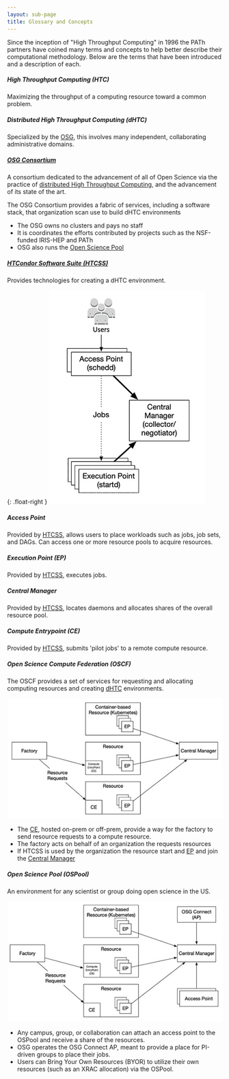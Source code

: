 ```yaml
---
layout: sub-page
title: Glossary and Concepts
---
```


Since the inception of "High Throughput Computing" in 1996 the PATh partners have coined many
terms and concepts to help better describe their computational methodology. Below are the terms
that have been introduced and a description of each.

##### High Throughput Computing (HTC)
Maximizing the throughput of a computing resource toward a common problem.

##### Distributed High Throughput Computing (dHTC)
Specialized by the [OSG](#osg-consortiumosg-htcorg), this involves many independent, collaborating administrative domains.

##### [OSG Consortium](osg-htc.org)
A consortium dedicated to the advancement of all of Open Science via the practice of [distributed High Throughput Computing](#distributed-high-throughput-computing-dhtc), and the advancement of its state of the art.

The OSG Consortium provides a fabric of services, including a software stack, that organization scan use to build dHTC environments

- The OSG owns no clusters and pays no staff
- It is coordinates the efforts contributed by projects such as the NSF-funded IRIS-HEP and PATh
- OSG also runs the [Open Science Pool](#open-science-pool-ospool)

##### [HTCondor Software Suite (HTCSS)](htcondor.org)
Provides technologies for creating a dHTC environment.

{: .float-right }
![Image detailing the interaction between users and HTCSS services](/images/HTCSS-service-interaction.jpg)

##### Access Point
Provided by [HTCSS](#htcondor-software-suite-htcsshtcondororg), allows users to place workloads such as jobs, job sets, and DAGs. Can access one or more resource pools to acquire resources.

##### Execution Point (EP)
Provided by [HTCSS](#htcondor-software-suite-htcsshtcondororg), executes jobs.

##### Central Manager
Provided by [HTCSS](#htcondor-software-suite-htcsshtcondororg), locates daemons and allocates shares of the overall resource pool.

##### Compute Entrypoint (CE)
Provided by [HTCSS](#htcondor-software-suite-htcsshtcondororg), submits 'pilot jobs' to a remote compute resource.

##### Open Science Compute Federation (OSCF)
The OSCF provides a set of services for requesting and allocating computing resources and creating [dHTC](#distributed-high-throughput-computing-dhtc) environments.

![OSFC graphic detailing the interaction between the CE, factory, and resources](/images/OSFC-graphic.jpg)

- The [CE](#compute-entrypoint-ce), hosted on-prem or off-prem, provide a way for the factory to 
  send resource requests to a compute resource.
- The factory acts on behalf of an organization the requests resources
- If HTCSS is used by the organization the resource start and [EP](#execution-point-ep) and join the [Central Manager](#central-manager)

##### Open Science Pool (OSPool)
An environment for any scientist or group doing open science in the US.

![Graphic detailing the interaction happening in the OSPool](/images/OSPool-graphic.jpg)

- Any campus, group, or collaboration can attach an access point to the OSPool and receive a share of the resources.
- OSG operates the OSG Connect AP, meant to provide a place for PI-driven groups to place their jobs.
- Users can Bring Your Own Resources (BYOR) to utilize their own resources (such as an XRAC allocation) via the OSPool.